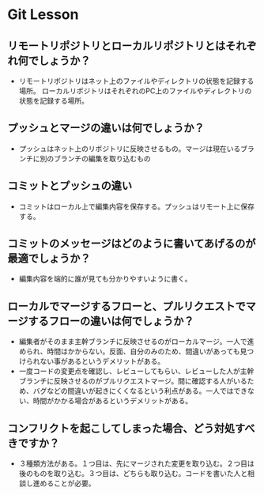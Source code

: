 # Git Lesson

## リモートリポジトリとローカルリポジトリとはそれぞれ何でしょうか？
 - リモートリポジトリはネット上のファイルやディレクトリの状態を記録する場所。
ローカルリポジトリはそれぞれのPC上のファイルやディレクトリの状態を記録する場所。


## プッシュとマージの違いは何でしょうか？
 - プッシュはネット上のリポジトリに反映させるもの。マージは現在いるブランチに別のブランチの編集を取り込むもの



## コミットとプッシュの違い
 - コミットはローカル上で編集内容を保存する。プッシュはリモート上に保存する。



## コミットのメッセージはどのように書いてあげるのが最適でしょうか？
 - 編集内容を端的に誰が見ても分かりやすいように書く。


## ローカルでマージするフローと、プルリクエストでマージするフローの違いは何でしょうか？
 - 編集者がそのまま主幹ブランチに反映させるのがローカルマージ。一人で進められ、時間はかからない。反面、自分のみのため、間違いがあっても見つけられない事があるというデメリットがある。
 - 一度コードの変更点を確認し、レビューしてもらい、レビューした人が主幹ブランチに反映させるのがプルリクエストマージ。間に確認する人がいるため、バグなどの間違いが起きにくくなるという利点がある。一人ではできない、時間がかかる場合があるというデメリットがある。



## コンフリクトを起こしてしまった場合、どう対処すべきですか？
 - ３種類方法がある。１つ目は、先にマージされた変更を取り込む。２つ目は後のものを取り込む。３つ目は、どちらも取り込む。コードを書いた人と相談し進めることが必要。